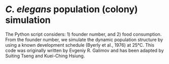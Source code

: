 # _C. elegans_ population (colony) simulation 
The Python script considers: 1) founder number, and 2) food consumption. 
From the founder number, we simulate the dynamic population structure by using a known development schedule (Byerly et al., 1976) at 25°C.
This code was originally written by Evgeniy R. Galimov and has been adapted by Suiting Tseng and Kuei-Ching Hsiung. 

